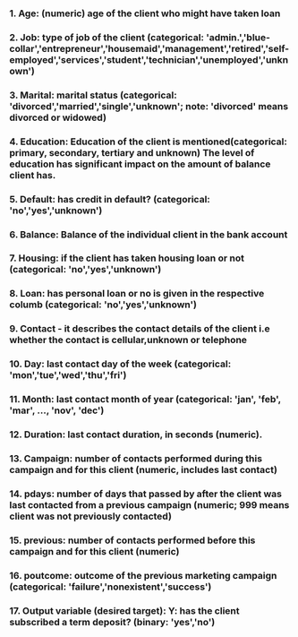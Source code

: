 ### 1. Age: (numeric) age of the client who might have taken loan

### 2. Job: type of job of the client (categorical: 'admin.','blue-collar','entrepreneur','housemaid','management','retired','self-employed','services','student','technician','unemployed','unknown')

### 3. Marital: marital status (categorical: 'divorced','married','single','unknown'; note: 'divorced' means divorced or widowed)

### 4. Education: Education of the client is mentioned(categorical: primary, secondary, tertiary and unknown) The level of education has significant impact on the amount of balance client has.

### 5. Default: has credit in default? (categorical: 'no','yes','unknown')

### 6. Balance: Balance of the individual client in the bank account

### 7. Housing: if the client has taken housing loan or not (categorical: 'no','yes','unknown')

### 8. Loan: has personal loan or no is given in the respective columb (categorical: 'no','yes','unknown')

### 9. Contact - it describes the contact details of the client i.e whether the contact is cellular,unknown or telephone

### 10. Day: last contact day of the week (categorical: 'mon','tue','wed','thu','fri')

### 11. Month: last contact month of year (categorical: 'jan', 'feb', 'mar', ..., 'nov', 'dec')

### 12. Duration: last contact duration, in seconds (numeric).

### 13. Campaign: number of contacts performed during this campaign and for this client (numeric, includes last contact)

### 14. pdays: number of days that passed by after the client was last contacted from a previous campaign (numeric; 999 means client was not previously contacted)

### 15. previous: number of contacts performed before this campaign and for this client (numeric)

### 16. poutcome: outcome of the previous marketing campaign (categorical: 'failure','nonexistent','success')

### 17. Output variable (desired target): Y: has the client subscribed a term deposit? (binary: 'yes','no')
